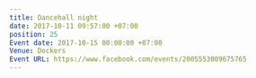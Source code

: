 ```yaml
---
title: Dancehall night
date: 2017-10-11 09:57:00 +07:00
position: 25
Event date: 2017-10-15 00:00:00 +07:00
Venue: Dockers
Event URL: https://www.facebook.com/events/2005553009675765
---
```


